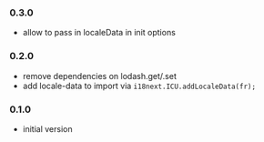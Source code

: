 ### 0.3.0
- allow to pass in localeData in init options

### 0.2.0
- remove dependencies on lodash.get/.set
- add locale-data to import via `i18next.ICU.addLocaleData(fr);`

### 0.1.0
- initial version
